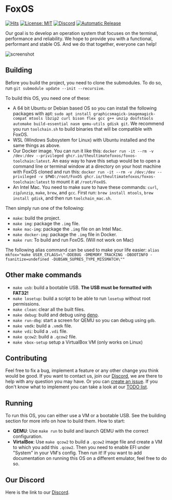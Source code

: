 # FoxOS

[![Hits](https://hits.seeyoufarm.com/api/count/incr/badge.svg?url=https%3A%2F%2Fgithub.com%2FTheUltimateFoxOS%2FFoxOS&count_bg=%2379C83D&title_bg=%23555555&icon=&icon_color=%23E7E7E7&title=hits&edge_flat=false)](https://hits.seeyoufarm.com)
[![License: MIT](https://img.shields.io/badge/license-MIT-blue.svg)](LICENSE)
[![Discord](https://img.shields.io/discord/810910573864550410.svg?color=%237289da&label=discord)](https://discord.gg/qfYBHFWDcK)
[![Automatic Release](https://github.com/TheUltimateFoxOS/FoxOS/actions/workflows/horizon.yml/badge.svg)](https://github.com/TheUltimateFoxOS/FoxOS/actions/workflows/release.yml)

Our goal is to develop an operation system that focuses on the terminal, performance and reliability. We hope to provide you with a functional, performant and stable OS. And we do that together, everyone can help!

![screenshot](https://github.com/TheUltimateFoxOS/FoxOS/releases/download/latest/foxos.jpg)

## Building

Before you build the project, you need to clone the submodules. To do so, run `git submodule update --init --recursive`.  

To build this OS, you need one of these:

* A 64 bit Ubuntu or Debian based OS so you can install the following packages with apt: `sudo apt install graphicsmagick-imagemagick-compat mtools lbzip2 curl bison flex gcc g++ unzip dosfstools automake build-essential nasm qemu-utils gdisk git`. We recommend you run `toolchain.sh` to build binaries that will be compatible with FoxOS.
* WSL (Windows Subsystem for Linux) with Ubuntu installed and the same things as above.
* Our Docker image. You can run it like this: `docker run -it --rm -v /dev:/dev --privileged ghcr.io/theultimatefoxos/foxos-toolchain:latest`. An easy way to have this setup would be to open a command line or terminal window at a directory on your host machine with FoxOS cloned and run this: `docker run -it --rm -v /dev:/dev --privileged -v $PWD:/root/FoxOS ghcr.io/theultimatefoxos/foxos-toolchain:latest` to mount it at `/root/FoxOS`.
* An Intel Mac. You need to make sure to have these commands: `curl`, `zip`/`unzip`, `make`, `brew`, and `gcc`. First run: `brew install mtools`, `brew install gdisk`, and then run `toolchain_mac.sh`.

Then simply run one of the following:

* `make`: build the project.
* `make img`: package the `.img` file.
* `make mac-img`: package the `.img` file on an Intel Mac.
* `make docker-img`: package the `.img` file in Docker.
* `make run`: To build and run FoxOS. (Will not work on Mac)

The following alias command can be used to make your life easier: `alias mkfox="make USER_CFLAGS=\"-DDEBUG -DMEMORY_TRACKING -DBOOTINFO -fsanitize=undefined -DUBSAN_SUPRES_TYPE_MISSMATCH\""`

## Other make commands

* `make usb`: build a bootable USB. **The USB must be formatted with FAT32!**
* `make losetup`: build a script to be able to run `losetup` without root permissions.
* `make clean`: clear all the built files.
* `make debug`: build and debug using [deno](https://deno.land/).
* `make run-dbg`: start a screen for QEMU so you can debug using `gdb`.
* `make vmdk`: build a `.vmdk` file.
* `make vdi`: build a `.vdi` file.
* `make qcow2`: build a `.qcow2` file.
* `make vbox-setup` setup a VirtualBox VM (only works on Linux)

## Contributing

Feel free to fix a bug, implement a feature or any other change you think would be good. If you want to contact us, join our [Discord](https://discord.gg/qfYBHFWDcK), we are there to help with any question you may have. Or you can [create an issue](https://github.com/TheUltimateFoxOS/FoxOS/issues/new/choose).
If you don't know what to implement you can take a look at our [TODO list](https://github.com/TheUltimateFoxOS/FoxOS/projects/1).

## Running

To run this OS, you can either use a VM or a bootable USB. See the building section for more info on how to build them.
How to start:

* **QEMU**: Use `make run` to build and launch QEMU with the correct configuration.
* **VirtalBox**: Use `make qcow2` to build a `.qcow2` image file and create a VM to which you add this `.qcow2`. Then you need to enable EFI under "System" in your VM's config. Then run it!
If you want to add documentation on running this OS on a different emulator, feel free to do so.

## Our Discord

Here is the link to our [Discord](https://discord.gg/qfYBHFWDcK).
